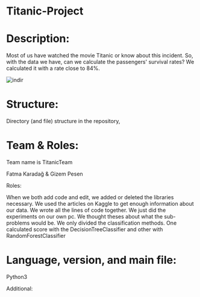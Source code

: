 # Titanic-Project

# Description:

Most of us have watched the movie Titanic or know about this incident. So, with the data we have, can we calculate the passengers' survival rates? We calculated it with a rate close to 84%.

![indir](https://user-images.githubusercontent.com/37961587/104964363-513cea80-59ed-11eb-84e1-6d6371f32a1c.jpg)

# Structure: 

Directory (and file) structure in the repository,

# Team & Roles:

Team name is TitanicTeam

Fatma Karadağ & Gizem Pesen 

Roles:

When we both add code and edit, we added or deleted the libraries necessary.
We used the articles on Kaggle to get enough information about our data.
We wrote all the lines of code together.
We just did the experiments on our own pc.
We thought theses about what the sub-problems would be.
We only divided the classification methods. One calculated score with the DecisionTreeClassifier and other with RandomForestClassifier


# Language, version, and main file: 

Python3 

Additional: 
